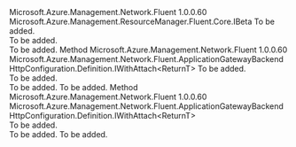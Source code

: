 <Type Name="IWithHostHeaderBeta&lt;ReturnT&gt;" FullName="Microsoft.Azure.Management.Network.Fluent.ApplicationGatewayBackendHttpConfiguration.Definition.IWithHostHeaderBeta&lt;ReturnT&gt;">
  <TypeSignature Language="C#" Value="public interface IWithHostHeaderBeta&lt;ReturnT&gt; : Microsoft.Azure.Management.ResourceManager.Fluent.Core.IBeta" />
  <TypeSignature Language="ILAsm" Value=".class public interface auto ansi abstract IWithHostHeaderBeta`1&lt;ReturnT&gt; implements class Microsoft.Azure.Management.ResourceManager.Fluent.Core.IBeta" />
  <TypeSignature Language="DocId" Value="T:Microsoft.Azure.Management.Network.Fluent.ApplicationGatewayBackendHttpConfiguration.Definition.IWithHostHeaderBeta`1" />
  <TypeSignature Language="VB.NET" Value="Public Interface IWithHostHeaderBeta(Of ReturnT)&#xA;Implements IBeta" />
  <TypeSignature Language="F#" Value="type IWithHostHeaderBeta&lt;'ReturnT&gt; = interface&#xA;    interface IBeta" />
  <AssemblyInfo>
    <AssemblyName>Microsoft.Azure.Management.Network.Fluent</AssemblyName>
    <AssemblyVersion>1.0.0.60</AssemblyVersion>
  </AssemblyInfo>
  <TypeParameters>
    <TypeParameter Name="ReturnT" />
  </TypeParameters>
  <Interfaces>
    <Interface>
      <InterfaceName>Microsoft.Azure.Management.ResourceManager.Fluent.Core.IBeta</InterfaceName>
    </Interface>
  </Interfaces>
  <Docs>
    <typeparam name="ReturnT">To be added.</typeparam>
    <summary>To be added.</summary>
    <remarks>To be added.</remarks>
  </Docs>
  <Members>
    <Member MemberName="WithHostHeader">
      <MemberSignature Language="C#" Value="public Microsoft.Azure.Management.Network.Fluent.ApplicationGatewayBackendHttpConfiguration.Definition.IWithAttach&lt;ReturnT&gt; WithHostHeader (string hostHeader);" />
      <MemberSignature Language="ILAsm" Value=".method public hidebysig newslot virtual instance class Microsoft.Azure.Management.Network.Fluent.ApplicationGatewayBackendHttpConfiguration.Definition.IWithAttach`1&lt;!ReturnT&gt; WithHostHeader(string hostHeader) cil managed" />
      <MemberSignature Language="DocId" Value="M:Microsoft.Azure.Management.Network.Fluent.ApplicationGatewayBackendHttpConfiguration.Definition.IWithHostHeaderBeta`1.WithHostHeader(System.String)" />
      <MemberSignature Language="VB.NET" Value="Public Function WithHostHeader (hostHeader As String) As IWithAttach(Of ReturnT)" />
      <MemberSignature Language="F#" Value="abstract member WithHostHeader : string -&gt; Microsoft.Azure.Management.Network.Fluent.ApplicationGatewayBackendHttpConfiguration.Definition.IWithAttach&lt;'ReturnT&gt;" Usage="iWithHostHeaderBeta.WithHostHeader hostHeader" />
      <MemberType>Method</MemberType>
      <AssemblyInfo>
        <AssemblyName>Microsoft.Azure.Management.Network.Fluent</AssemblyName>
        <AssemblyVersion>1.0.0.60</AssemblyVersion>
      </AssemblyInfo>
      <ReturnValue>
        <ReturnType>Microsoft.Azure.Management.Network.Fluent.ApplicationGatewayBackendHttpConfiguration.Definition.IWithAttach&lt;ReturnT&gt;</ReturnType>
      </ReturnValue>
      <Parameters>
        <Parameter Name="hostHeader" Type="System.String" />
      </Parameters>
      <Docs>
        <param name="hostHeader">To be added.</param>
        <summary>To be added.</summary>
        <returns>To be added.</returns>
        <remarks>To be added.</remarks>
      </Docs>
    </Member>
    <Member MemberName="WithHostHeaderFromBackend">
      <MemberSignature Language="C#" Value="public Microsoft.Azure.Management.Network.Fluent.ApplicationGatewayBackendHttpConfiguration.Definition.IWithAttach&lt;ReturnT&gt; WithHostHeaderFromBackend ();" />
      <MemberSignature Language="ILAsm" Value=".method public hidebysig newslot virtual instance class Microsoft.Azure.Management.Network.Fluent.ApplicationGatewayBackendHttpConfiguration.Definition.IWithAttach`1&lt;!ReturnT&gt; WithHostHeaderFromBackend() cil managed" />
      <MemberSignature Language="DocId" Value="M:Microsoft.Azure.Management.Network.Fluent.ApplicationGatewayBackendHttpConfiguration.Definition.IWithHostHeaderBeta`1.WithHostHeaderFromBackend" />
      <MemberSignature Language="VB.NET" Value="Public Function WithHostHeaderFromBackend () As IWithAttach(Of ReturnT)" />
      <MemberSignature Language="F#" Value="abstract member WithHostHeaderFromBackend : unit -&gt; Microsoft.Azure.Management.Network.Fluent.ApplicationGatewayBackendHttpConfiguration.Definition.IWithAttach&lt;'ReturnT&gt;" Usage="iWithHostHeaderBeta.WithHostHeaderFromBackend " />
      <MemberType>Method</MemberType>
      <AssemblyInfo>
        <AssemblyName>Microsoft.Azure.Management.Network.Fluent</AssemblyName>
        <AssemblyVersion>1.0.0.60</AssemblyVersion>
      </AssemblyInfo>
      <ReturnValue>
        <ReturnType>Microsoft.Azure.Management.Network.Fluent.ApplicationGatewayBackendHttpConfiguration.Definition.IWithAttach&lt;ReturnT&gt;</ReturnType>
      </ReturnValue>
      <Parameters />
      <Docs>
        <summary>To be added.</summary>
        <returns>To be added.</returns>
        <remarks>To be added.</remarks>
      </Docs>
    </Member>
  </Members>
</Type>